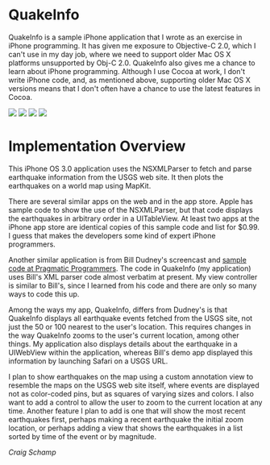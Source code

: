 QuakeInfo
=========

QuakeInfo is a sample iPhone application that I wrote as an exercise in iPhone programming. It has given me exposure to Objective-C 2.0, which I can't use in my day job, where we need to support older Mac OS X platforms unsupported by Obj-C 2.0. QuakeInfo also gives me a chance to learn about iPhone programming. Although I use Cocoa at work, I don't write iPhone code, and, as mentioned above, supporting older Mac OS X versions means that I don't often have a chance to use the latest features in Cocoa. 

[![](http://farm4.static.flickr.com/3504/3779173209_0dab0bcf6f.jpg)](http://farm4.static.flickr.com/3504/3779173209_f20b6c0fa5_o.png)
[![](http://farm4.static.flickr.com/3566/3779173249_914199a9a4.jpg)](http://farm4.static.flickr.com/3566/3779173249_07a6c21212_o.png)
[![](http://farm4.static.flickr.com/3470/3779173293_062292f34c.jpg)](http://farm4.static.flickr.com/3470/3779173293_721cbe7ea5_o.png)
[![](http://farm4.static.flickr.com/3450/3779982324_60bb869592.jpg)](http://farm4.static.flickr.com/3450/3779982324_97d22cdc2e_o.png)


Implementation Overview
=======================

This iPhone OS 3.0 application uses the NSXMLParser to fetch and parse earthquake information from the USGS web site. It then plots the earthquakes on a world map using MapKit.

There are several similar apps on the web and in the app store. Apple has sample code to show the use of the NSXMLParser, but that code displays the earthquakes in arbitrary order in a UITableView. At least two apps at the iPhone app store are identical copies of this sample code and list for $0.99. I guess that makes the developers some kind of expert iPhone programmers.

Another similar application is from Bill Dudney's screencast and [sample code at Pragmatic Programmers](http://www.pragprog.com/screencasts/v-bdmapkit/using-map-kit/). The code in QuakeInfo (my application) uses Bill's XML parser code almost verbatim at present. My view controller is similar to Bill's, since I learned from his code and there are only so many ways to code this up.

Among the ways my app, QuakeInfo, differs from Dudney's is that QuakeInfo displays all earthquake events fetched from the USGS site, not just the 50 or 100 nearest to the user's location. This requires changes in the way QuakeInfo zooms to the user's current location, among other things. My application also displays details about the earthquake in a UIWebView within the application, whereas Bill's demo app displayed this information by launching Safari on a USGS URL.

I plan to show earthquakes on the map using a custom annotation view to resemble the maps on the USGS web site itself, where events are displayed not as color-coded pins, but as squares of varying sizes and colors. I also want to add a control to allow the user to zoom to the current location at any time. Another feature I plan to add is one that will show the most recent earthquakes first, perhaps making a recent earthquake the initial zoom location, or perhaps adding a view that shows the earthquakes in a list sorted by time of the event or by magnitude.


*Craig Schamp*

